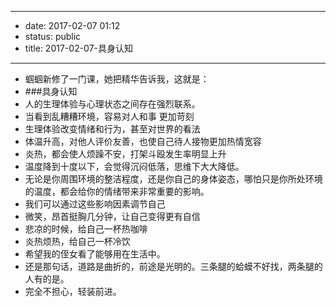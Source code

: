 - --
- date: 2017-02-07 01:12
- status: public
- title: 2017-02-07-具身认知
- --
- 蝈蝈新修了一门课，她把精华告诉我，这就是：
- ###具身认知
- 人的生理体验与心理状态之间存在强烈联系。
- 当看到乱糟糟环境，容易对人和事 更加苛刻
- 生理体验改变情绪和行为，甚至对世界的看法
- 体温升高，对他人评价友善，也使自己待人接物更加热情宽容
- 炎热，都会使人烦躁不安，打架斗殴发生率明显上升
- 温度降到十度以下，会觉得沉闷低落，思维下大大降低。
- 无论是你周围环境的整洁程度，还是你自己的身体姿态，哪怕只是你所处环境的温度，都会给你的情绪带来非常重要的影响。
- 我们可以通过这些影响因素调节自己
- 微笑，昂首挺胸几分钟，让自己变得更有自信
- 悲凉的时候，给自己一杯热咖啡
- 炎热烦热，给自己一杯冷饮
- 希望我的侄女看了能够用在生活中。
- 还是那句话，道路是曲折的，前途是光明的。三条腿的蛤蟆不好找，两条腿的人有的是。
- 完全不担心，轻装前进。
